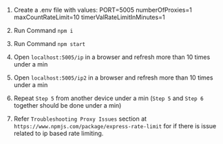 1. Create a .env file with values:
PORT=5005
numberOfProxies=1
maxCountRateLimit=10
timerValRateLimitInMinutes=1

2. Run Command `npm i`

3. Run Command `npm start`

4. Open `localhost:5005/ip` in a browser and refresh more than 10 times under a min

5. Open `localhost:5005/ip2` in a browser and refresh more than 10 times under a min

6. Repeat `Step 5` from another device under a min (`Step 5` and `Step 6` together should be done under a min)

7. Refer `Troubleshooting Proxy Issues` section at `https://www.npmjs.com/package/express-rate-limit` for if there is issue related to ip based rate limiting.
